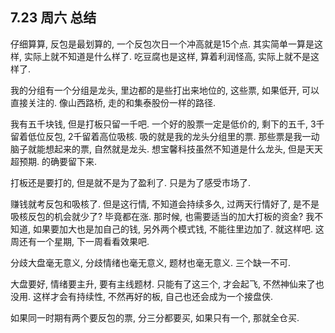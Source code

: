 ## 7.23 周六 总结


仔细算算, 反包是最划算的, 一个反包次日一个冲高就是15个点. 其实简单一算是这样, 实际上就不知道是什么样了.  吃豆腐也是这样, 算着利润怪高, 实际上就不是这样了.  

我的分组有一个分组是龙头, 里边都的是些打出来地位的, 这些票, 如果低开, 可以直接关注的. 像山西路桥, 走的和集泰股份一样的路径.   

我有五千块钱, 但是打板只留一千吧. 一个好的股票一定是低价的, 剩下的五千, 3千留着低位反包, 2千留着高位吸核. 吸的就是我的龙头分组里的票. 那些票是我一动脑子就能想起来的票, 自然就是龙头. 想宝馨科技虽然不知道是什么龙头, 但是天天超预期. 的确要留下来. 
  
打板还是要打的, 但是就不是为了盈利了. 只是为了感受市场了. 
  

赚钱就考反包和吸核了. 但是这行情, 不知道会持续多久, 过两天行情好了, 是不是吸核反包的机会就少了? 毕竟都在涨. 那时候, 也需要适当的加大打板的资金? 我不知道, 如果要加大也是加自己的钱, 另外两个模式钱, 不能往里边加了. 就这样吧. 这周还有一个星期, 下一周看看效果吧. 
  
分歧大盘毫无意义, 分歧情绪也毫无意义, 题材也毫无意义. 三个缺一不可. 

  
大盘要好, 情绪要主升, 要有主线题材. 只能有了这三个, 才会起飞, 不然神仙来了也没用. 这样才会有持续性, 不然再好的板, 自己也还会成为一个接盘侠. 
  

如果同一时期有两个要反包的票, 分三分都要买, 如果只有一个, 那就全仓买. 






